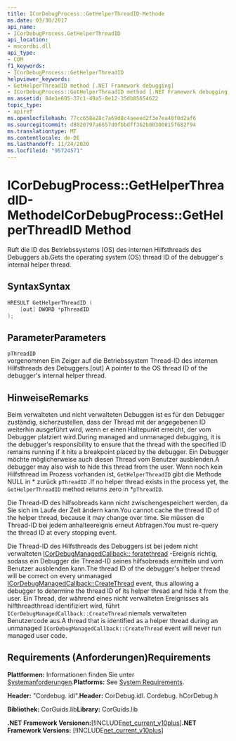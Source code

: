 ```yaml
---
title: ICorDebugProcess::GetHelperThreadID-Methode
ms.date: 03/30/2017
api_name:
- ICorDebugProcess.GetHelperThreadID
api_location:
- mscordbi.dll
api_type:
- COM
f1_keywords:
- ICorDebugProcess::GetHelperThreadID
helpviewer_keywords:
- GetHelperThreadID method [.NET Framework debugging]
- ICorDebugProcess::GetHelperThreadID method [.NET Framework debugging]
ms.assetid: 84e1e605-37c1-49a5-8e12-35db85654622
topic_type:
- apiref
ms.openlocfilehash: 77cc658e28c7a69d8c4aeeed2f3e7ea40f0d2af6
ms.sourcegitcommit: d8020797a6657d0fbbdff362b80300815f682f94
ms.translationtype: MT
ms.contentlocale: de-DE
ms.lasthandoff: 11/24/2020
ms.locfileid: "95724571"
---
```

# <a name="icordebugprocessgethelperthreadid-method"></a><span data-ttu-id="bf226-102">ICorDebugProcess::GetHelperThreadID-Methode</span><span class="sxs-lookup"><span data-stu-id="bf226-102">ICorDebugProcess::GetHelperThreadID Method</span></span>

<span data-ttu-id="bf226-103">Ruft die ID des Betriebssystems (OS) des internen Hilfsthreads des Debuggers ab.</span><span class="sxs-lookup"><span data-stu-id="bf226-103">Gets the operating system (OS) thread ID of the debugger's internal helper thread.</span></span>  
  
## <a name="syntax"></a><span data-ttu-id="bf226-104">Syntax</span><span class="sxs-lookup"><span data-stu-id="bf226-104">Syntax</span></span>  
  
```cpp  
HRESULT GetHelperThreadID (  
    [out] DWORD *pThreadID  
);  
```  
  
## <a name="parameters"></a><span data-ttu-id="bf226-105">Parameter</span><span class="sxs-lookup"><span data-stu-id="bf226-105">Parameters</span></span>  

 `pThreadID`  
 <span data-ttu-id="bf226-106">vorgenommen Ein Zeiger auf die Betriebssystem Thread-ID des internen Hilfsthreads des Debuggers.</span><span class="sxs-lookup"><span data-stu-id="bf226-106">[out] A pointer to the OS thread ID of the debugger's internal helper thread.</span></span>  
  
## <a name="remarks"></a><span data-ttu-id="bf226-107">Hinweise</span><span class="sxs-lookup"><span data-stu-id="bf226-107">Remarks</span></span>  

 <span data-ttu-id="bf226-108">Beim verwalteten und nicht verwalteten Debuggen ist es für den Debugger zuständig, sicherzustellen, dass der Thread mit der angegebenen ID weiterhin ausgeführt wird, wenn er einen Haltepunkt erreicht, der vom Debugger platziert wird.</span><span class="sxs-lookup"><span data-stu-id="bf226-108">During managed and unmanaged debugging, it is the debugger's responsibility to ensure that the thread with the specified ID remains running if it hits a breakpoint placed by the debugger.</span></span> <span data-ttu-id="bf226-109">Ein Debugger möchte möglicherweise auch diesen Thread vom Benutzer ausblenden.</span><span class="sxs-lookup"><span data-stu-id="bf226-109">A debugger may also wish to hide this thread from the user.</span></span> <span data-ttu-id="bf226-110">Wenn noch kein Hilfsthread im Prozess vorhanden ist, `GetHelperThreadID` gibt die Methode NULL in \* zurück `pThreadID` .</span><span class="sxs-lookup"><span data-stu-id="bf226-110">If no helper thread exists in the process yet, the `GetHelperThreadID` method returns zero in \*`pThreadID`.</span></span>  
  
 <span data-ttu-id="bf226-111">Die Thread-ID des hilfsobreads kann nicht zwischengespeichert werden, da Sie sich im Laufe der Zeit ändern kann.</span><span class="sxs-lookup"><span data-stu-id="bf226-111">You cannot cache the thread ID of the helper thread, because it may change over time.</span></span> <span data-ttu-id="bf226-112">Sie müssen die Thread-ID bei jedem anhalteereignis erneut Abfragen.</span><span class="sxs-lookup"><span data-stu-id="bf226-112">You must re-query the thread ID at every stopping event.</span></span>  
  
 <span data-ttu-id="bf226-113">Die Thread-ID des Hilfsthreads des Debuggers ist bei jedem nicht verwalteten [ICorDebugManagedCallback:: foratethread](icordebugmanagedcallback-createthread-method.md) -Ereignis richtig, sodass ein Debugger die Thread-ID seines hilfsobreads ermitteln und vom Benutzer ausblenden kann.</span><span class="sxs-lookup"><span data-stu-id="bf226-113">The thread ID of the debugger's helper thread will be correct on every unmanaged [ICorDebugManagedCallback::CreateThread](icordebugmanagedcallback-createthread-method.md) event, thus allowing a debugger to determine the thread ID of its helper thread and hide it from the user.</span></span> <span data-ttu-id="bf226-114">Ein Thread, der während eines nicht verwalteten Ereignisses als hilfthreadthread identifiziert wird, führt `ICorDebugManagedCallback::CreateThread` niemals verwalteten Benutzercode aus.</span><span class="sxs-lookup"><span data-stu-id="bf226-114">A thread that is identified as a helper thread during an unmanaged `ICorDebugManagedCallback::CreateThread` event will never run managed user code.</span></span>  
  
## <a name="requirements"></a><span data-ttu-id="bf226-115">Requirements (Anforderungen)</span><span class="sxs-lookup"><span data-stu-id="bf226-115">Requirements</span></span>  

 <span data-ttu-id="bf226-116">**Plattformen:** Informationen finden Sie unter [Systemanforderungen](../../get-started/system-requirements.md).</span><span class="sxs-lookup"><span data-stu-id="bf226-116">**Platforms:** See [System Requirements](../../get-started/system-requirements.md).</span></span>  
  
 <span data-ttu-id="bf226-117">**Header:** "Cordebug. idl".</span><span class="sxs-lookup"><span data-stu-id="bf226-117">**Header:** CorDebug.idl.</span></span> <span data-ttu-id="bf226-118">Cordebug. h</span><span class="sxs-lookup"><span data-stu-id="bf226-118">CorDebug.h</span></span>  
  
 <span data-ttu-id="bf226-119">**Bibliothek:** CorGuids.lib</span><span class="sxs-lookup"><span data-stu-id="bf226-119">**Library:** CorGuids.lib</span></span>  
  
 <span data-ttu-id="bf226-120">**.NET Framework Versionen:**[!INCLUDE[net_current_v10plus](../../../../includes/net-current-v10plus-md.md)]</span><span class="sxs-lookup"><span data-stu-id="bf226-120">**.NET Framework Versions:** [!INCLUDE[net_current_v10plus](../../../../includes/net-current-v10plus-md.md)]</span></span>
